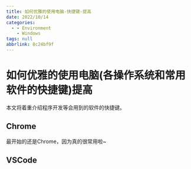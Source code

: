 ```yaml
---
title: 如何优雅的使用电脑-快捷键-提高
date: 2022/10/14
categories:
  - - Environment
    - Windows
tags: null
abbrlink: 8c24bf9f
---
```



# 如何优雅的使用电脑(各操作系统和常用软件的快捷键)提高

本文将着重介绍程序开发等会用到的软件的快捷键。

## Chrome
最开始的还是Chrome，因为真的很常用啦~

## VSCode
